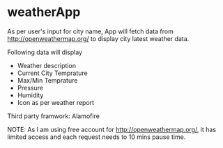 # weatherApp

As per user's input for city name, App will fetch data from http://openweathermap.org/  to display city latest weather data.

Following data will display

- Weather description
- Current City Temprature
- Max/Min Temprature
- Pressure
- Humidity
- Icon as per weather report

Third party framwork: Alamofire

NOTE: As I am using free account for http://openweathermap.org/, it has limited access and each request needs to 10 mins pause time.








